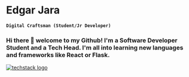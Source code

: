 # Edgar Jara

**`Digital Craftsman (Student/Jr Developer)`**

### Hi there 👋 welcome to my Github! I'm a Software Developer Student and a Tech Head. I'm all into learning new languages and frameworks like React or Flask.

[![techstack logo](https://readme-components.vercel.app/api?component=logo&fill=black&logo=react&animation=spin&svgfill=15d8fe)](https://github.com/harish-sethuraman/readme-components)



<!--
**jarahernandez/jarahernandez** is a ✨ _special_ ✨ repository because its `README.md` (this file) appears on your GitHub profile.

Here are some ideas to get you started:

- 🔭 I’m currently working on ...
- 🌱 I’m currently learning ...
- 👯 I’m looking to collaborate on ...
- 🤔 I’m looking for help with ...
- 💬 Ask me about ...
- 📫 How to reach me: ...
- 😄 Pronouns: ...
- ⚡ Fun fact: ...
-->
